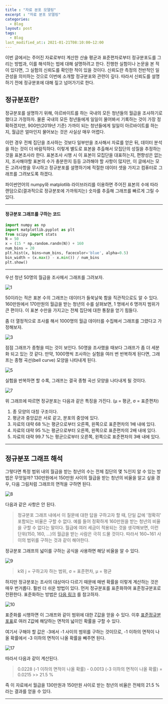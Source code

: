 ```yaml
---
title : "자료 분포 모델링"
excerpt : "자료 분포 모델링"
categories:
  - Blog
layout: post
tags:
  - Blog
last_modified_at:: 2021-01-21T08:10:00~12:00
---
```

이번 글에서는 주어진 자료로부터 계산한 산술 평균과 표준편차로부터 정규분포도를 그리는 방법과, 이를 해석하는 법에 대해 설명하려고 한다. 진행한 실험이나 논문을 본 적이 있다면, 그 실험의 신뢰도를 확인한 적이 있을 것이다. 신뢰도란 측정의 전반적인 일관성을 의미하는 것으로 이번에 소개할 정규분포와 관련이 깊다. 따라서 신뢰도를 설명하기 전에 정규분포에 대해 짚고 넘어가기로 한다.

## 정규분포란?
정규분포를 설명하기 위해, 아르바이트를 하는 국내의 모든 청년들의 월급을 조사하기로 했다고 가정하자. 물론 국내의 모든 청년들에게 일일이 물어봐서 기록하는 것이 가장 정확하겠지만, 900만(2019년 기준) 가까이 되는 청년들에게 일일이 아르바이트를 하는지, 월급은 얼마인지 물어보는 것은 사실상 매우 어렵다.  

이런 경우 전체 집단을 조사하는 것보다 일부만을 조사해서 자료를 얻은 뒤, 데이터 분석을 하는 것이 더 바람직하다. 이렇게 별도로 표본을 추출해서 모집단의 성질을 추정하는 것을 표본조사라 한다. 표본조사 시행 시 이 표본이 모집단을 대표하는지, 편향성은 없는지, 조사해야할 표본의 수가 충분한지 등등 고려해야 할 사항이 많지만, 이 글에서는 모든 고려사항을 무시하고 정규분포를 설명하기에 적절한 데이터 셋을 가지고 컴퓨터로 그래프를 그려보도록 하겠다.  


파이썬언어의 numpy와 matplotlib 라이브러리를 이용하면 주어진 표본의 수에 따라 랜덤으로(결과적으로 정규분포에 가까워지는) 숫자를 추출해 그래프를 빠르게 그릴 수 있다.  

***
#### 정규분포 그래프를 구하는 코드
```python
import numpy as np
import matplotlib.pyplot as plt
from scipy import stats
N = 50
x = (15 * np.random.randn(N)) + 160
num_bins = 20
plt.hist(x, bins=num_bins, facecolor='blue', alpha=0.5)
bin_width = (x.max() - x.min()) / num_bins
plt.show()
```
***


우선 청년 50명의 월급을 조사헤서 그래프를 그려보자.

![1](https://i.imgur.com/69IaZwf.jpg)

50이라는 적은 표본 수의 그래프는 데이터가 들쑥날쑥 함을 직관적으로도 알 수 있다. 160만원에서 170만원의 월급을 받는 청년의 수를 살펴보면, 1 명에서 6 명까지 범위가 큰 편이다. 이 표본 수만을 가지고는 전체 집단에 대한 통찰을 얻기 힘들다.  


좀 더 열정적으로 조사를 해서 1000명의 월급 데이터를 수집해서 그래프를 그렸다고 가정해보자.

![3](https://i.imgur.com/apIDZsO.jpg)

점점 그래프가 종형을 띠는 것이 보인다. 50명을 조사했을 때보다 그래프가 좀 더 세분화 되고 있는 것 같다. 만약, 1000명씩 조사하는 실험을 여러 번 반복하게 된다면, 그래프는 종형 곡선(bell curve) 모양을 나타내게 된다.


![5](https://i.imgur.com/G1rBrpk.jpg)

실험을 반복하면 할 수록, 그래프는 결국 종형 곡선 모양을 나타내게 될 것이다.

![7](https://i.imgur.com/5WMQ1DR.jpg)


위 그래프에 따르면 정규분포는 다음과 같은 특징을 가진다. (μ = 평균, σ = 표준편차)

1. 종 모양의 대칭 구조이다.
2. 평균과 중앙값은 서로 같고, 분포의 중앙에 있다.
3. 자료의 대략 68 %는 평균으로부터 오른쪽, 왼쪽으로 표준편차의 1배 내에 있다.
4. 자료의 대략 95 %는 평균으로부터 오른쪽, 왼쪽으로 표준편차의 2배 내에 있다.
5. 자료의 대략 99.7 %는 평균으로부터 오른쪽, 왼쪽으로 표준편차의 3배 내에 있다.

***

## 정규분포 그래프 해석
그렇다면 특정 범위 내의 월급을 받는 청년의 수는 전체 집단의 몇 %인지 알 수 있는 방법은 무엇일까? 130만원에서 150만원 사이의 월급을 받는 청년의 비율을 알고 싶을 경우, 다음 그림처럼 그래프의 면적을 구하면 된다.

![8](https://i.imgur.com/L4f8rnh.jpg)

다음과 같은 사항은 안 된다.


>정규분포 그래프 내에서 이 질문에 대한 답을 구하고자 할 때, 단일 값에 '정확히' 포함되는 비율은 구할 수 없다. 예를 들어 정확하게 160만원을 받는 청년의 비율을 구할 수 없다는 말이다. 월급에 여러 세금이 적용되는 것을 생각해보면, 이런 단위(150, 160, ...)의 월급을 받는 사람은 극히 드물 것이다. 따라서 160~161 사이의 범위를 구하는 것과 같이 해야한다.


정규분포 그래프의 넓이를 구하는 공식을 사용하면 해당 비율을 알 수 있다.

![9](https://i.imgur.com/GwoXaXP.jpg)

> k와 j = 구하고자 하는 범위, σ = 표준편차, μ = 평균


하지만 정규분포는 조사의 대상마다 다르기 때문에 매번 확률을 이렇게 계산하는 것은 매우 번거롭다. 훨씬 더 쉬운 방법이 있다.
먼저 정규분포를 표준화하여 표준정규분포로 전환한다. 표준화하는 방법은  [다음 링크](https://j1w2k3.tistory.com/546) 를 참고하자.

![10](https://i.imgur.com/Ve96Mj7.jpg)


표준화를 시행하면 이 그래프와 같이 범위에 대한 Z값을 얻을 수 있다. 이후 [표준정규분포표](https://math100.tistory.com/39)로 여러 Z값에 해당하는 면적의 넓이인 확률을 구할 수 있다.

여기서 구해야 할 값은 -3에서 -1 사이의 범위를 구하는 것이므로, -1 이하의 면적이 나올 확률에서 -3 이하의 면적이 나올 확률을 빼주면 된다.


![17](https://i.imgur.com/emFJBB7.jpg)



따라서 다음과 같이 계산된다.

>0.0228 (-1 이하의 면적이 나올 확률) - 0.0013 (-3 이하의 면적이 나올 확률) = 0.0215 >> 21.5 %

즉 이 자료에서 월급을 130만원과 150만원 사이로 받는 청년의 비율은 전체의 21.5 %라는 결과를 얻을 수 있다.

***
